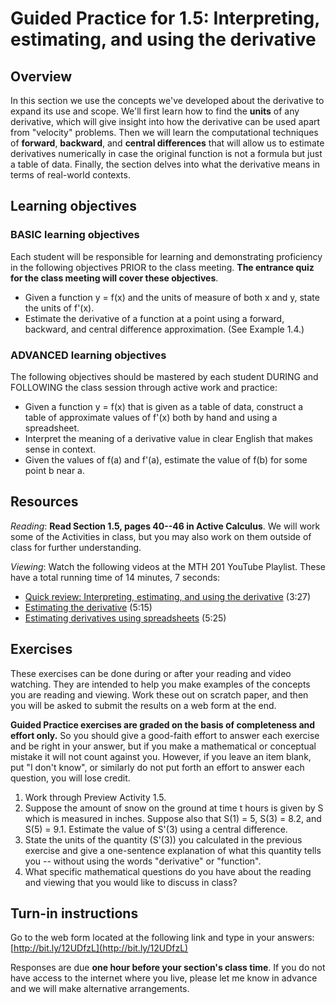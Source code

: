 # Guided Practice for 1.5: Interpreting, estimating, and using the derivative 

## Overview 
In this section we use the concepts we've developed about the derivative to expand its use and scope. We'll first learn how to find the **units** of any derivative, which will give insight into how the derivative can be used apart from "velocity" problems. Then we will learn the computational techniques of **forward**, **backward**, and **central differences** that will allow us to estimate derivatives numerically in case the original function is not a formula but just a table of data. Finally, the section delves into what the derivative means in terms of real-world contexts. 

## Learning objectives 

### BASIC learning objectives
Each student will be responsible for learning and demonstrating proficiency in the following objectives PRIOR to the class meeting. **The entrance quiz for the class meeting will cover these objectives**. 

* Given a function y = f(x) and the units of measure of both x and y, state the units of f'(x). 
* Estimate the derivative of a function at a point using a forward, backward, and central difference approximation. (See Example 1.4.)
 
### ADVANCED learning objectives 
The following objectives should be mastered by each student DURING and FOLLOWING the class session through active work and practice: 

* Given a function y = f(x) that is given as a table of data, construct a table of approximate values of f'(x) both by hand and using a spreadsheet. 
* Interpret the meaning of a derivative value in clear English that makes sense in context. 
* Given the values of f(a) and f'(a), estimate the value of f(b) for some point b near a. 
 
## Resources
*Reading*: **Read Section 1.5, pages 40--46 in Active Calculus**. We will work some of the Activities in class, but you may also work on them outside of class for further understanding. 

*Viewing*: Watch the following videos at the MTH 201 YouTube Playlist. These have a total running time of 14 minutes, 7 seconds: 

- [Quick review: Interpreting, estimating, and using the derivative](http://www.youtube.com/watch?v=XZa0uNu6Uyk&list=PL9bIjQJDwfGuXQHuS5Jkmum_CFILoCZX-&index=14) (3:27)
- [Estimating the derivative](http://www.youtube.com/watch?v=wWdijnTdkTk&list=PL9bIjQJDwfGuXQHuS5Jkmum_CFILoCZX-&index=15) (5:15)
- [Estimating derivatives using spreadsheets](http://www.youtube.com/watch?v=CJ_OZ-Uxs3o&list=PL9bIjQJDwfGuXQHuS5Jkmum_CFILoCZX-&index=16) (5:25)

## Exercises 
These exercises can be done during or after your reading and video watching. They are intended to help you make examples of the concepts you are reading and viewing. Work these out on scratch paper, and then you will be asked to submit the results on a web form at the end. 

**Guided Practice exercises are graded on the basis of completeness and effort only.** So you should give a good-faith effort to answer each exercise and be right in your answer, but if you make a mathematical or conceptual mistake it will not count against you. However, if you leave an item blank, put "I don't know", or similarly do not put forth an effort to answer each question, you will lose credit. 

1. Work through Preview Activity 1.5. 
2. Suppose the amount of snow on the ground at time t hours is given by S which is measured in inches. Suppose also that S(1) = 5, S(3) = 8.2, and S(5) = 9.1. Estimate the value of S'(3) using a central difference. 
3. State the units of the quantity (S'(3)) you calculated in the previous exercise and give a one-sentence explanation of what this quantity tells you -- without using the words "derivative" or "function". 
4. What specific mathematical questions do you have about the reading and viewing that you would like to discuss in class? 

## Turn-in instructions

Go to the web form located at the following link and type in your answers: [http://bit.ly/12UDfzL](http://bit.ly/12UDfzL)

Responses are due **one hour before your section's class time**. If you do not have access to the internet where you live, please let me know in advance and we will make alternative arrangements.  